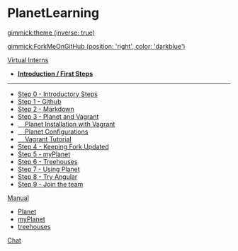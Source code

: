 <!-- Name of your wiki // Do NOT remove the leading `#` character.  -->

<!-- See additional notes below -->

# PlanetLearning

[gimmick:theme (inverse: true)](cyborg)

[gimmick:ForkMeOnGitHub (position: 'right', color: 'darkblue')](https://www.github.com/planetlearning/planetlearning.github.io)

[Virtual Interns]()

  * [**Introduction / First Steps**](pages/vi/firststeps.md)
  - - - -
  * [Step 0 - Introductory Steps](pages/vi/first-steps.md#Step_0_-_Introductory_Steps)
  * [Step 1 - Github](pages/vi/first-steps.md#Step_1_-_Github)
  * [Step 2 - Markdown](pages/vi/first-steps.md#Step_2_-_Markdown)
  * [Step 3 - Planet and Vagrant](pages/vi/first-steps.md#Step_3_-_Planet_and_Vagrant)
  * [&nbsp; &nbsp; Planet Installation with Vagrant](pages/vi/planet-installation-vagrant.md)
  * [&nbsp; &nbsp; Planet Configurations](pages/vi/configurations-vagrant.md)
  * [&nbsp; &nbsp; Vagrant Tutorial](pages/vi/vagrant.md)
  * [Step 4 - Keeping Fork Updated](pages/vi/first-steps.md#Step_4_-_Keeping_Fork_Updated)
  * [Step 5 - myPlanet](pages/vi/first-steps.md#Step_5_-_myPlanet)
  * [Step 6 - Treehouses](pages/vi/first-steps.md#Step_6_-_Treehouses)
  * [Step 7 - Using Planet](pages/vi/first-steps.md#Step_7_-_Using_Planet)
  * [Step 8 - Try Angular](pages/vi/first-steps.md#Step_8_-_Try_Angular)
  * [Step 9 - Join the team](pages/vi/first-steps.md#Step_9_-_Join_the_team)


[Manual]()

  * [Planet](pages/manual/planet.md)
  * [myPlanet](pages/manual/myplanet.md)
  * [treehouses](pages/manual/treehouses.md)

[Chat](pages/chat.md)


<!-- System Manual -->

<!-- Default theme (Read: http://dynalon.github.io/mdwiki/#!customizing.md#Theme_chooser)  -->
